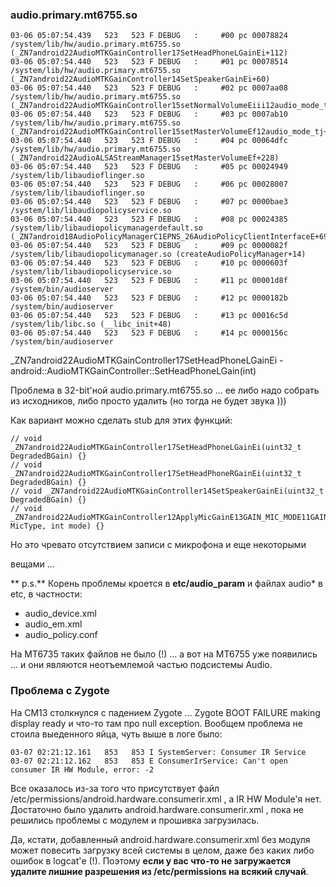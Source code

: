 ### audio.primary.mt6755.so 

	03-06 05:07:54.439   523   523 F DEBUG   :     #00 pc 00078824  /system/lib/hw/audio.primary.mt6755.so (_ZN7android22AudioMTKGainController17SetHeadPhoneLGainEi+112)
	03-06 05:07:54.440   523   523 F DEBUG   :     #01 pc 00078514  /system/lib/hw/audio.primary.mt6755.so (_ZN7android22AudioMTKGainController14SetSpeakerGainEi+60)
	03-06 05:07:54.440   523   523 F DEBUG   :     #02 pc 0007aa08  /system/lib/hw/audio.primary.mt6755.so (_ZN7android22AudioMTKGainController15setNormalVolumeEiii12audio_mode_t+488)
	03-06 05:07:54.440   523   523 F DEBUG   :     #03 pc 0007ab10  /system/lib/hw/audio.primary.mt6755.so (_ZN7android22AudioMTKGainController15setMasterVolumeEf12audio_mode_tj+156)
	03-06 05:07:54.440   523   523 F DEBUG   :     #04 pc 00064dfc  /system/lib/hw/audio.primary.mt6755.so (_ZN7android22AudioALSAStreamManager15setMasterVolumeEf+228)
	03-06 05:07:54.440   523   523 F DEBUG   :     #05 pc 00024949  /system/lib/libaudioflinger.so
	03-06 05:07:54.440   523   523 F DEBUG   :     #06 pc 00028007  /system/lib/libaudioflinger.so
	03-06 05:07:54.440   523   523 F DEBUG   :     #07 pc 0000bae3  /system/lib/libaudiopolicyservice.so
	03-06 05:07:54.440   523   523 F DEBUG   :     #08 pc 00024385  /system/lib/libaudiopolicymanagerdefault.so (_ZN7android18AudioPolicyManagerC1EPNS_26AudioPolicyClientInterfaceE+692)
	03-06 05:07:54.440   523   523 F DEBUG   :     #09 pc 0000082f  /system/lib/libaudiopolicymanager.so (createAudioPolicyManager+14)
	03-06 05:07:54.440   523   523 F DEBUG   :     #10 pc 0000603f  /system/lib/libaudiopolicyservice.so
	03-06 05:07:54.440   523   523 F DEBUG   :     #11 pc 00001d8f  /system/bin/audioserver
	03-06 05:07:54.440   523   523 F DEBUG   :     #12 pc 0000182b  /system/bin/audioserver
	03-06 05:07:54.440   523   523 F DEBUG   :     #13 pc 00016c5d  /system/lib/libc.so (__libc_init+48)
	03-06 05:07:54.440   523   523 F DEBUG   :     #14 pc 0000156c  /system/bin/audioserver

_ZN7android22AudioMTKGainController17SetHeadPhoneLGainEi - android::AudioMTKGainController::SetHeadPhoneLGain(int)

Проблема в 32-bit'ной audio.primary.mt6755.so ... ее либо надо собрать из исходников, либо просто удалить (но тогда не будет звука )))

Как вариант можно сделать stub для этих функций:

	// void _ZN7android22AudioMTKGainController17SetHeadPhoneLGainEi(uint32_t DegradedBGain) {}
	// void _ZN7android22AudioMTKGainController17SetHeadPhoneRGainEi(uint32_t DegradedBGain) {}
	// void _ZN7android22AudioMTKGainController14SetSpeakerGainEi(uint32_t DegradedBGain) {}
	// void _ZN7android22AudioMTKGainController12ApplyMicGainE13GAIN_MIC_MODE11GAIN_DEVICE12audio_mode_t(uint32_t MicType, int mode) {}

	
Но это чревато отсутствием записи с микрофона и еще некоторыми

 вещами ...
 
** p.s.** Корень проблемы кроется в **etc/audio_param** и файлах audio* в etc, в частности:

* audio_device.xml
* audio_em.xml
* audio_policy.conf

На MT6735 таких файлов не было (!) ... а вот на MT6755 уже появились ... и они являются неотъемлемой частью подсистемы Audio.
 
### Проблема с Zygote

На CM13 столкнулся с падением Zygote ... Zygote BOOT FAILURE making display ready и что-то там про null exception. Вообщем проблема не стоила выеденного яйца, чуть выше в логе было:

	03-07 02:21:12.161   853   853 I SystemServer: Consumer IR Service
	03-07 02:21:12.162   853   853 E ConsumerIrService: Can't open consumer IR HW Module, error: -2
	

Все оказалось из-за того что присутствует файл /etc/permissions/android.hardware.consumerir.xml , а IR HW Module'я нет. Достаточно было удалить android.hardware.consumerir.xml , пока не решились проблемы с модулем и прошивка загрузилась.

Да, кстати, добавленный android.hardware.consumerir.xml без модуля может повесить загрузку всей системы в целом, даже без каких либо ошибок в logcat'е (!). Поэтому **если у вас что-то не загружается удалите лишние разрешения из /etc/permissions на всякий случай**.



